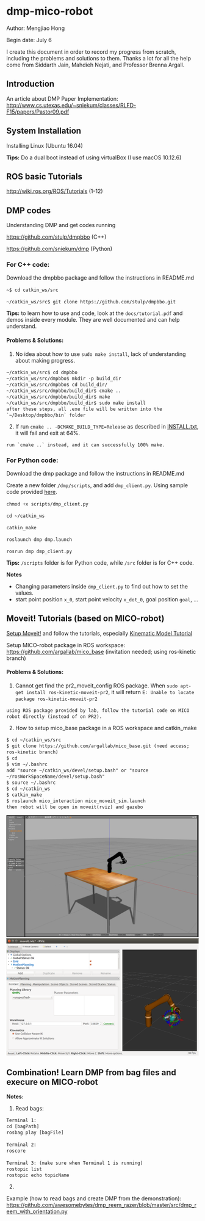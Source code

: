 # dmp-mico-robot
Author: Mengjiao Hong

Begin date: July 6

I create this document in order to record my progress from scratch, including the problems and solutions to them. Thanks a lot for all the help come from Siddarth Jain, Mahdieh Nejati, and Professor Brenna Argall.

## Introduction
An article about DMP Paper Implementation:
http://www.cs.utexas.edu/~sniekum/classes/RLFD-F15/papers/Pastor09.pdf

## System Installation
Installing Linux (Ubuntu 16.04)

**Tips:** Do a dual boot instead of using virtualBox (I use macOS 10.12.6)

## ROS basic Tutorials
http://wiki.ros.org/ROS/Tutorials (1-12)

## DMP codes
Understanding DMP and get codes running

https://github.com/stulp/dmpbbo (C++)

https://github.com/sniekum/dmp (Python)

### For C++ code:
Download the dmpbbo package and follow the instructions in README.md

`~$ cd catkin_ws/src`

`~/catkin_ws/src$ git clone https://github.com/stulp/dmpbbo.git`

**Tips:** to learn how to use and code, look at the `docs/tutorial.pdf` and demos inside every module. They are well documented and can help understand.

#### Problems & Solutions:
1. No idea about how to use `sudo make install`, lack of understanding about making progress.
```
~/catkin_ws/src$ cd dmpbbo
~/catkin_ws/src/dmpbbo$ mkdir -p build_dir
~/catkin_ws/src/dmpbbo$ cd build_dir/
~/catkin_ws/src/dmpbbo/build_dir$ cmake ..
~/catkin_ws/src/dmpbbo/build_dir$ make
~/catkin_ws/src/dmpbbo/build_dir$ sudo make install
after these steps, all .exe file will be written into the `~/Desktop/dmpbbo/bin` folder
```
2. If run `cmake .. -DCMAKE_BUILD_TYPE=Release` as described in [INSTALL.txt](https://github.com/stulp/dmpbbo/blob/master/LICENSE.txt), it will fail and exit at 64%.
```
run `cmake ..` instead, and it can successfully 100% make.
```
### For Python code:
Download the dmp package and follow the instructions in README.md

Create a new folder `/dmp/scripts`, and add `dmp_client.py`. Using sample code provided [here](http://www.ros.org/wiki/dmp).

`chmod +x scripts/dmp_client.py`

`cd ~/catkin_ws`

`catkin_make`

`roslaunch dmp dmp.launch`

`rosrun dmp dmp_client.py`

**Tips:** `/scripts` folder is for Python code, while `/src` folder is for C++ code.

**Notes**

+ Changing parameters inside `dmp_client.py` to find out how to set the values.
+ start point position `x_0`, start point velocity `x_dot_0`, goal position `goal`, ...

## Moveit! Tutorials (based on MICO-robot)
[Setup Moveit!](http://docs.ros.org/kinetic/api/moveit_tutorials/html/) and follow the tutorials, especially [Kinematic Model Tutorial](http://docs.ros.org/kinetic/api/moveit_tutorials/html/doc/pr2_tutorials/kinematics/src/doc/kinematic_model_tutorial.html)

Setup MICO-robot package in ROS workspace: https://github.com/argallab/mico_base (invitation needed; using ros-kinetic branch)

#### Problems & Solutions:
1. Cannot get find the pr2_moveit_config ROS package. When `sudo apt-get install ros-kinetic-moveit-pr2`, it will return `E: Unable to locate package ros-kinetic-moveit-pr2`
```
using ROS package provided by lab, follow the tutorial code on MICO robot directly (instead of on PR2).
```
2. How to setup mico_base package in a ROS workspace and catkin_make
```
$ cd ~/catkin_ws/src
$ git clone https://github.com/argallab/mico_base.git (need access; ros-kinetic branch)
$ cd
$ vim ~/.bashrc
add "source ~/catkin_ws/devel/setup.bash" or "source ~/rosWorkSpaceName/devel/setup.bash"
$ source ~/.bashrc
$ cd ~/catkin_ws
$ catkin_make
$ roslaunch mico_interaction mico_moveit_sim.launch
then robot will be open in moveit(rviz) and gazebo
```
![Rviz_init](https://github.com/MuMu1018/dmp-mico-robot/blob/master/Rviz_init.png)
![Moveit_init](https://github.com/MuMu1018/dmp-mico-robot/blob/master/moveit_init.png)
## Combination! Learn DMP from bag files and execure on MICO-robot
**Notes:**
1. Read bags:
```
Terminal 1:
cd [bagPath]
rosbag play [bagFile]

Terminal 2:
roscore

Terminal 3: (make sure when Terminal 1 is running)
rostopic list
rostopic echo topicName
```
2.
Example (how to read bags and create DMP from the demonstration): https://github.com/awesomebytes/dmp_reem_razer/blob/master/src/dmp_reem_with_orientation.py
